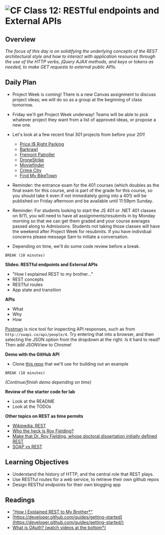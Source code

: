 ![CF](https://i.imgur.com/7v5ASc8.png)  Class 12: RESTful endpoints and External APIs
=======
## Overview
<!-- Provide a general overview of the daily concepts and processes that will be covered in lectures and labs -->

*The focus of this day is on solidifying the underlying concepts of the REST architectural style and how to interact with application resources through the use of the HTTP verbs, jQuery AJAX methods, and keys or tokens as needed, to make GET requests to external public APIs.*

## Daily Plan

- Project Week is coming! There is a new Canvas assignment to discuss project ideas; we will do so as a group at the beginning of class tomorrow.

-  Friday we'll get Project Week underway! Teams will be able to pick whatever project they want from a list of approved ideas, or propose a new one.

- Let's look at a few recent final 301 projects from before your 201!
	- [Price I$ Right Parking](http://priceisrightparking.herokuapp.com/)
	- [Barkrawl](https://barkrawl.herokuapp.com/)
	- [Fremont Patroller](https://fremont-bike-patroller.herokuapp.com/)
	- [DroneStrike](https://whendronesattack.herokuapp.com/)
	- [Moviefinder](https://movfinder.herokuapp.com/)
	- [Crime City](http://crime-city.herokuapp.com/)
	- [Find My BikeTown](https://find-my-biketown.herokuapp.com/)

- Reminder: the entrance exam for the 401 courses (which doubles as the final exam for this course, and is part of the grade for this course, so you should take it even if not immediately going into a 401) will be published on Friday afternoon and be available until 11:59pm Sunday.

- Reminder: For students looking to start the JS 401 or .NET 401 classes on 9/11, you will need to have all assignments/resubmits in by Monday morning so that we can get them graded and your course averages passed along to Admissions. Students not taking those classes will have the weekend after Project Week for resubmits. If you have individual concerns please message Sam to initiate a conversation.

- Depending on time, we'll do some code review before a break.

`BREAK (10 minutes)`

**Slides: RESTful endpoints and External APIs**

- "How I explained REST to my brother..."
- REST concepts
- RESTful routes
- App state and transition

**APIs**

- What
- Why
- How

[Postman](https://www.getpostman.com) is nice tool for inspecting API responses, such as from `http://swapi.co/api/people/4`. Try entering that into a browser, and then selecting the JSON option from the dropdown at the right. Is it hard to read? Then add JSONView to Chrome!

**Demo with the GitHub API**

- Clone [this repo](https://github.com/codefellows/code-301-github-api) that we'll use for building out an example

`BREAK (10 minutes)`

*(Continue/finish demo depending on time)*

**Review of the starter code for lab**

- Look at the README
- Look at the TODOs

**Other topics on REST as time permits**

- [Wikipedia: REST](https://en.wikipedia.org/wiki/Representational_state_transfer)
- [Who the heck is Roy Fielding?](https://en.wikipedia.org/wiki/Roy_Fielding)
- [Make that Dr. Roy Fielding, whose doctoral dissertation initially defined REST](https://www.ics.uci.edu/~fielding/pubs/dissertation/top.htm)
- [SOAP vs REST](http://blog.smartbear.com/apis/understanding-soap-and-rest-basics/)

## Learning Objectives
<!--
ABCD:
  Audience: Program participants
  Behavior: Expected learning/behavior changes/results
  Condition:
    Circumstances that lead to change/result
    When change/result are expected to occur
  Degree: How much change occurs (%) for how many participants (#)
-->

* Understand the history of HTTP, and the central role that REST plays.
* Use RESTful routes for a web service, to retrieve their own github repos
* Design RESTful endpoints for their own blogging app

## Readings
<!-- List of readings required for this content; readings being completed by the start of this lecture -->

- ["How I Explained REST to My Brother*"](https://gist.github.com/brookr/5977550)
- [https://developer.github.com/guides/getting-started](https://developer.github.com/guides/getting-started/)
- [What is OAuth? (watch videos at the bottom*)](http://searchsoa.techtarget.com/definition/OAuth)
